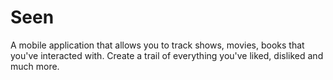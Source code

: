 # Seen
A mobile application that allows you to track shows, movies, books that you've interacted with. Create a trail of everything you've liked, disliked and much more.
